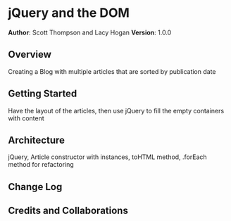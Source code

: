 # jQuery and the DOM

**Author**: Scott Thompson and Lacy Hogan
**Version**: 1.0.0 

## Overview
Creating a Blog with multiple articles that are sorted by publication date

## Getting Started
Have the layout of the articles, then use jQuery to fill the empty containers with content

## Architecture
jQuery, Article constructor with instances, toHTML method, .forEach method for refactoring

## Change Log
<!-- Use this are to document the iterative changes made to your application as each feature is successfully implemented. Use time stamps. Here's an examples:

01-01-2001 4:59pm - Application now has a fully-functional express server, with GET and POST routes for the book resource. -->

## Credits and Collaborations
<!-- Give credit (and a link) to other people or resources that helped you build this application. -->
